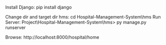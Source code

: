 Install Django: 
    pip install django

Change dir and target dir hms:
    cd Hospital-Management-System\hms
Run Server:
    Project\Hospital-Management-System\hms> py manage.py runserver

Browse:
    http://localhost:8000/hospital/home
